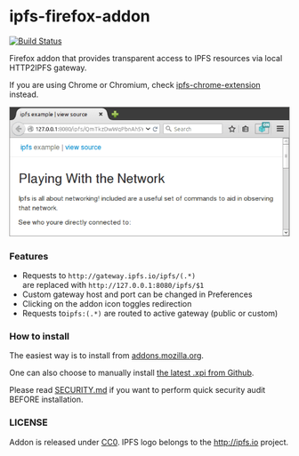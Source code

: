 # ipfs-firefox-addon

[![Build Status](https://travis-ci.org/lidel/ipfs-firefox-addon.svg)](https://travis-ci.org/lidel/ipfs-firefox-addon)

Firefox addon that provides transparent access to IPFS resources via local HTTP2IPFS gateway.

If you are using Chrome or Chromium, check [ipfs-chrome-extension](https://github.com/dylanPowers/ipfs-chrome-extension) instead.

![screenshot v0.2.0](screenshot.png)

### Features

- Requests to `http://gateway.ipfs.io/ipfs/(.*)`  
  are replaced with `http://127.0.0.1:8080/ipfs/$1`
- Custom gateway host and port can be changed in Preferences
- Clicking on the addon icon toggles redirection
- Requests to`ipfs:(.*)` are routed to active gateway (public or custom)


### How to install

The easiest way is to install from [addons.mozilla.org](https://addons.mozilla.org/en-US/firefox/addon/ipfs-gateway-redirect/).

One can also choose to manually install [the latest .xpi from Github](https://github.com/lidel/ipfs-firefox-addon/releases/latest).

Please read [SECURITY.md](https://github.com/lidel/ipfs-firefox-addon/blob/master/SECURITY.md) if you want to perform quick security audit BEFORE installation.

### LICENSE

Addon is released under [CC0](LICENSE). IPFS logo belongs to the http://ipfs.io project.
